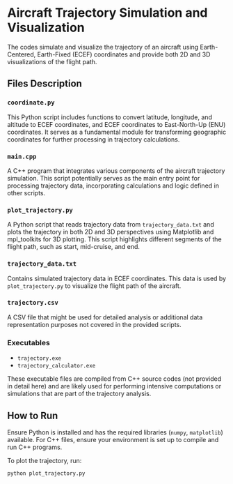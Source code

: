 # Aircraft Trajectory Simulation and Visualization

The codes simulate and visualize the trajectory of an aircraft using Earth-Centered, Earth-Fixed (ECEF) coordinates and provide both 2D and 3D visualizations of the flight path.

## Files Description

### `coordinate.py`

This Python script includes functions to convert latitude, longitude, and altitude to ECEF coordinates, and ECEF coordinates to East-North-Up (ENU) coordinates. It serves as a fundamental module for transforming geographic coordinates for further processing in trajectory calculations.

### `main.cpp`

A C++ program that integrates various components of the aircraft trajectory simulation. This script potentially serves as the main entry point for processing trajectory data, incorporating calculations and logic defined in other scripts.

### `plot_trajectory.py`

A Python script that reads trajectory data from `trajectory_data.txt` and plots the trajectory in both 2D and 3D perspectives using Matplotlib and mpl_toolkits for 3D plotting. This script highlights different segments of the flight path, such as start, mid-cruise, and end.

### `trajectory_data.txt`

Contains simulated trajectory data in ECEF coordinates. This data is used by `plot_trajectory.py` to visualize the flight path of the aircraft.

### `trajectory.csv`

A CSV file that might be used for detailed analysis or additional data representation purposes not covered in the provided scripts.

### Executables

- `trajectory.exe`
- `trajectory_calculator.exe`

These executable files are compiled from C++ source codes (not provided in detail here) and are likely used for performing intensive computations or simulations that are part of the trajectory analysis.

## How to Run

Ensure Python is installed and has the required libraries (`numpy`, `matplotlib`) available. For C++ files, ensure your environment is set up to compile and run C++ programs.

To plot the trajectory, run:
```bash
python plot_trajectory.py
